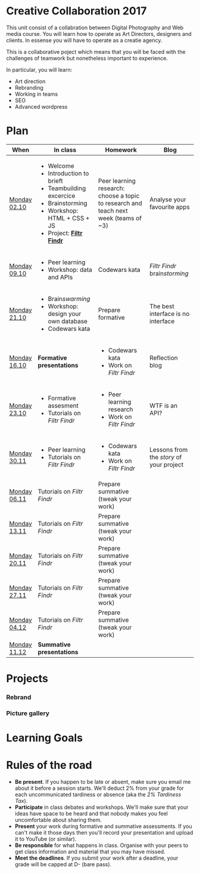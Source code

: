 # Creative Collaboration 2017 

This unit consist of a collabration between Digital Photography and Web media course. You will learn how to operate as Art Directors, designers and clients. In essense you will have to operate as a creatie agency. 

This is a collaborative poject which means that you will be faced with the challenges of teamwork but nonetheless important to experience. 

In particular, you will learn: 

* Art direction
* Rebranding 
* Working in teams 
* SEO 
* Advanced wordpress 

# Plan

When | In class | Homework | Blog 
---- | -------- | -------- | ----
[Monday<br>02.10](sessions/01)| <ul><li>Welcome <li>Introduction to brieft <li>Teambuilding excercice <li>Brainstorming <li>Workshop: HTML + CSS + JS <li>Project: [**Filtr Findr**](#filtr-findr) | Peer learning research: choose a topic to research and teach next week (teams of ~3) | Analyse your favourite apps
[Monday<br>09.10](sessions/02)| <ul><li>Peer learning <li>Workshop: data and APIs | Codewars kata | *Filtr Findr* brain*storming*
[Monday<br>21.10](sessions/03)| <ul><li>Brain*swarming* <li>Workshop: design your own database<li>Codewars kata | Prepare formative | The best interface is no interface
[Monday<br>16.10](sessions/04)| **Formative presentations** | <ul><li>Codewars kata <li>Work on *Filtr Findr* | Reflection blog 
[Monday<br>23.10](sessions/05)| <ul><li>Formative assesment<li>Tutorials on *Filtr Findr* | <ul><li>Peer learning research <li>Work on *Filtr Findr* | WTF is an API?
[Monday<br>30.11](sessions/06)| <ul><li>Peer learning <li>Tutorials on *Filtr Findr* | <ul><li>Codewars kata <li>Work on *Filtr Findr* | Lessons from the *story* of your project
[Monday<br>06.11](sessions/07)| Tutorials on *Filtr Findr* | Prepare summative (tweak your work) |
[Monday<br>13.11](sessions/08)| Tutorials on *Filtr Findr* | Prepare summative (tweak your work) |
[Monday<br>20.11](sessions/09)| Tutorials on *Filtr Findr* | Prepare summative (tweak your work) |
[Monday<br>27.11](sessions/10)| Tutorials on *Filtr Findr* | Prepare summative (tweak your work) |
[Monday<br>04.12](sessions/11)| Tutorials on *Filtr Findr* | Prepare summative (tweak your work) |
[Monday<br>11.12](sessions/12)| **Summative presentations** 


# Projects 

### Rebrand 


### Picture gallery 

# Learning Goals 

# Rules of the road

* **Be present**. If you happen to be late or absent, make sure you email me about it before a session starts. We'll deduct 2% from your grade for each uncommunicated tardiness or absence (aka the *2% Tardiness Tax*).
* **Participate** in class debates and workshops. We'll make sure that your ideas have space to be heard and that nobody makes you feel uncomfortable about sharing them.
* **Present** your work during formative and summative assessments. If you can't make it those days then you'll record your presentation and upload it to YouTube (or similar).
* **Be responsible** for what happens in class. Organise with your peers to get class information and material that you may have missed.
* **Meet the deadlines**. If you submit your work after a deadline, your grade will be capped at D- (bare pass).